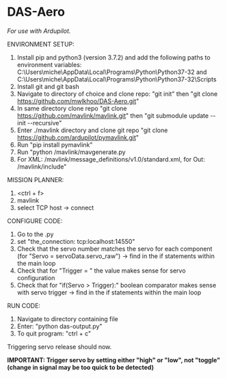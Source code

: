 # DAS-Aero

*For use with Ardupilot.*

ENVIRONMENT SETUP:
1. Install pip and python3 (version 3.7.2) and add the following paths to environment variables: C:\Users\miche\AppData\Local\Programs\Python\Python37-32 and C:\Users\miche\AppData\Local\Programs\Python\Python37-32\Scripts
2. Install git and git bash
3. Navigate to directory of choice and clone repo: "git init" then "git clone https://github.com/mwlkhoo/DAS-Aero.git"
4. In same directory clone repo "git clone https://github.com/mavlink/mavlink.git"  then "git submodule update --init --recursive"
5. Enter ./mavlink directory and clone git repo "git clone https://github.com/ardupilot/pymavlink.git"
5. Run "pip install pymavlink"
6. Run "python <path-to-mavlink-directory>/mavlink/mavgenerate.py
7. For XML: <path-to-mavlink-directory>/mavlink/message_definitions/v1.0/standard.xml, for Out: <path-to-mavlink-directory>/mavlink/include"

MISSION PLANNER:
1. <ctrl + f>
2. mavlink
3. select TCP host -> connect

CONFIGURE CODE:
1. Go to the <file>.py
2. set "the_connection: tcp:localhost:14550"
3. Check that the servo number matches the servo for each component (for "<component>Servo = servoData.servo<number>_raw") -> find in the if statements within the main loop 
4. Check that for "<component>Trigger = <value>" the value makes sense for servo configuration
5. Check that for "if(<component>Servo > <component>Trigger):" boolean comparator makes sense with servo trigger -> find in the if statements within the main loop 

RUN CODE: 
1. Navigate to directory containing file
2. Enter: "python das-output.py"
3. To quit program: "ctrl + c"

Triggering servo release should now. 

**IMPORTANT: Trigger servo by setting either "high" or "low", not "toggle" (change in signal may be too quick to be detected)**
